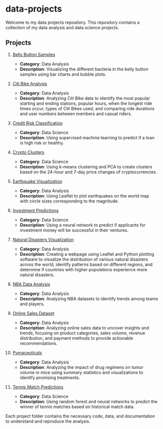 # data-projects
Welcome to my data projects repository. This repository contains a collection of my data analysis and data science projects.

## Projects

1. [Belly Button Samples](belly-button-samples/)
    - **Category**: Data Analysis
    - **Description**: Visualizing the different bacteria in the belly button samples using bar charts and bubble plots.

2. [Citi Bike Analysis](citi-bike-tableau/)
    - **Category**: Data Analysis
    - **Description**: Analyzing Citi Bike data to identify the most popular starting and ending stations, popular hours, when the longest ride times occur, types of Citi Bikes used, and comparing ride durations and user numbers between members and casual riders.

3. [Credit Risk Classification](credit-risk-classification/)
    - **Category**: Data Science
    - **Description**: Using supervised machine learning to predict if a loan is high risk or healthy.

4. [Crypto Clusters](crypto-clusters/)
    - **Category**: Data Science
    - **Description**: Using k-means clustering and PCA to create clusters based on the 24-hour and 7-day price changes of cryptocurrencies.

5. [Earthquake Visualization](earthquake-data/)
    - **Category**: Data Analysis
    - **Description**: Using Leaflet to plot earthquakes on the world map with circle sizes corresponding to the magnitude.

6. [Investment Predictions](investment-predictions/)
    - **Category**: Data Science
    - **Description**: Using a neural network to predict if applicants for investment money will be successful in their ventures.

7. [Natural Disasters Visualization](natural-disasters-dataset/)
    - **Category**: Data Analysis
    - **Description**: Creating a webpage using Leaflet and Python plotting software to visualize the distribution of various natural disasters across the world, identify patterns based on different regions, and determine if countries with higher populations experience more natural disasters.

8. [NBA Data Analysis](nba-analysis/)
    - **Category**: Data Analysis
    - **Description**: Analyzing NBA datasets to identify trends among teams and players.

9. [Online Sales Dataset](online-sales-dataset/)
    - **Category**: Data Analysis
    - **Description**: Analyzing online sales data to uncover insights and trends, focusing on product categories, sales volume, revenue distribution, and payment methods to provide actionable recommendations.

10. [Pymaceuticals](pymaceuticals/)
    - **Category**: Data Analysis
    - **Description**: Analyzing the impact of drug regimens on tumor volume in mice using summary statistics and visualizations to identify promising treatments.

11. [Tennis Match Predictions](tennis-predictions/)
    - **Category**: Data Science
    - **Description**: Using random forest and neural networks to predict the winner of tennis matches based on historical match data.

Each project folder contains the necessary code, data, and documentation to understand and reproduce the analysis.